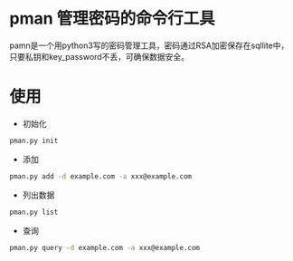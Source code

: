 # pman 管理密码的命令行工具
pamn是一个用python3写的密码管理工具，密码通过RSA加密保存在sqllite中，只要私钥和key_password不丢，可确保数据安全。

# 使用
- 初始化

```bash
pman.py init
```
- 添加

```bash
pman.py add -d example.com -a xxx@example.com
```


- 列出数据

```bash
pman.py list
```

- 查询

```bash
pman.py query -d example.com -a xxx@example.com
```